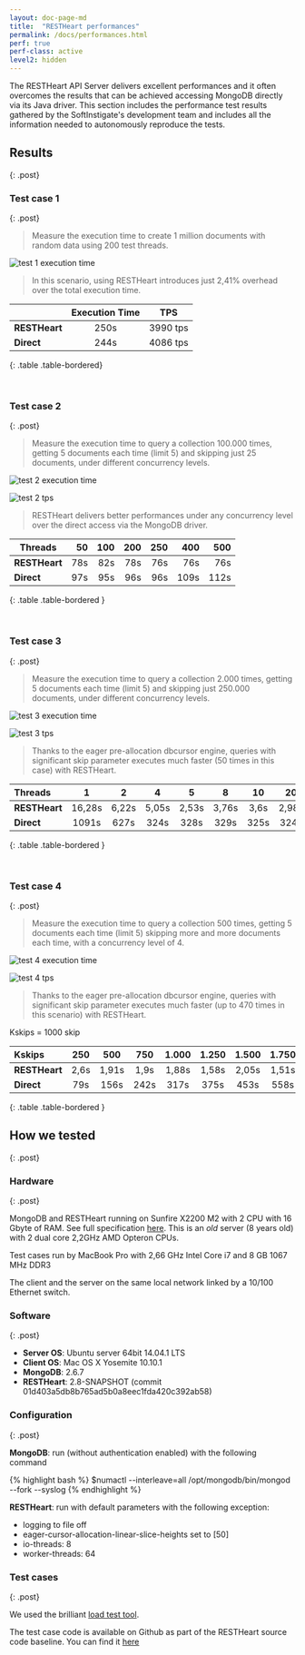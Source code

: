 ```yaml
---
layout: doc-page-md
title:  "RESTHeart performances"
permalink: /docs/performances.html
perf: true
perf-class: active
level2: hidden
---
```


The RESTHeart API Server delivers excellent performances and it often overcomes the results that can be achieved accessing MongoDB directly via its Java driver. This section includes the performance test results gathered by the SoftInstigate's development team and includes all the information needed to autonomously reproduce the tests.<!-- more -->

## Results
{: .post}

### Test case 1
{: .post}

> Measure the execution time to create 1 million documents with random data using 200 test threads.

![test 1 execution time](/images/perftest/test-1-et.png)

> In this scenario, using RESTHeart introduces just 2,41% overhead over the total execution time.

|             |Execution Time|TPS     |
|-------------|:------------:|:------:|
|__RESTHeart__|250s          |3990 tps|
|__Direct__   |244s          |4086 tps|
{: .table .table-bordered}

<br/>

### Test case 2
{: .post}

> Measure the execution time to query a collection 100.000 times, getting 5 documents each time (limit 5) and skipping just 25 documents, under different concurrency levels. 

![test 2 execution time](/images/perftest/test-2-et.png)

![test 2 tps](/images/perftest/test-2-tps.png)

> RESTHeart delivers better performances under any concurrency level over the direct access via the MongoDB driver.

| Threads       | 50  | 100 | 200 | 250 | 400  | 500  |
| ------------- | ---:| ---:| ---:| ---:| ----:| ----:|
| __RESTHeart__ | 78s | 82s | 78s | 76s | 76s  | 76s  |
| __Direct__    | 97s | 95s | 96s | 96s | 109s | 112s |
{: .table .table-bordered }

<br/>

### Test case 3
{: .post}

> Measure the execution time to query a collection 2.000 times, getting 5 documents each time (limit 5) and skipping just 250.000 documents, under different concurrency levels.

![test 3 execution time](/images/perftest/test-3-et.png)

![test 3 tps](/images/perftest/test-3-tps.png)

> Thanks to the eager pre-allocation dbcursor engine, queries with significant skip parameter executes much faster (50 times in this case) with RESTHeart.

| Threads       | 1 | 2 | 4 | 5 | 8 | 10 | 20 | 40 | 50 | 80 | 100 | 200 | 400 | 500 |
|:--------------|:-:|:-:|:-:|:-:|:-:|:--:|:--:|:--:|:--:|:--:|:---:|:---:|:---:|:---:|
| __RESTHeart__ | 16,28s | 6,22s | 5,05s | 2,53s | 3,76s | 3,6s | 2,98s | 5,65s | 9,04s | 10,74s | 6,76s | 9,24s | 6,76s | 12,71s |
| __Direct__   | 1091s | 627s | 324s |328s |329s | 325s | 324s | 321s | 321s | 304s | 302s | 305s | 327s | 327s |
{: .table .table-bordered }

<br/>

### Test case 4
{: .post}

> Measure the execution time to query a collection 500 times, getting 5 documents each time (limit 5) skipping more and more documents each time, with a concurrency level of 4.

![test 4 execution time](/images/perftest/test-3-et.png)

![test 4 tps](/images/perftest/test-3-tps.png)

> Thanks to the eager pre-allocation dbcursor engine, queries with significant skip parameter executes much faster (up to 470 times in this scenario) with RESTHeart.

Kskips = 1000 skip

| Kskips        | 250 | 500 | 750 | 1.000 | 1.250 | 1.500 | 1.750 | 2.000 | 2.250 |
|:--------------|:---:|:---:|:---:|:-----:|:-----:|:-----:|:-----:|:-----:|:-----:|
| __RESTHeart__ | 2,6s | 1,91s | 1,9s | 1,88s | 1,58s | 2,05s | 1,51s | 1,52s | 1,51s |
| __Direct__    | 79s | 156s | 242s | 317s | 375s | 453s | 558s | 601s | 713s |
{: .table .table-bordered }


## How we tested
{: .post}

### Hardware
{: .post}

MongoDB and RESTHeart running on Sunfire X2200 M2 with 2 CPU with 16 Gbyte of RAM. See full specification [here](http://docs.oracle.com/cd/E19121-01/sf.x2200m2/819-6597-12/Chap1.html). This is an _old_ server (8 years old) with 2 dual core 2,2GHz AMD Opteron CPUs.

Test cases run by MacBook Pro with 2,66 GHz Intel Core i7 and 8 GB 1067 MHz DDR3

The client and the server on the same local network linked by a 10/100 Ethernet switch.

### Software
{: .post}

* __Server OS__: Ubuntu server 64bit 14.04.1 LTS
* __Client OS__: Mac OS X Yosemite 10.10.1
* __MongoDB__: 2.6.7
* __RESTHeart__: 2.8-SNAPSHOT (commit 01d403a5db8b765ad5b0a8eec1fda420c392ab58)

### Configuration
{: .post}

__MongoDB__: run (without authentication enabled) with the following command

{% highlight bash %}
$numactl --interleave=all /opt/mongodb/bin/mongod --fork --syslog
{% endhighlight %}

__RESTHeart__: run with default parameters with the following exception:

* logging to file off
* eager-cursor-allocation-linear-slice-heights set to [50]
* io-threads: 8 
* worker-threads: 64 

### Test cases
{: .post}

We used the brilliant [load test tool](https://github.com/bazhenov/load-test-tool).

The test case code is available on Github as part of the RESTHeart source code baseline. You can find it [here](https://github.com/SoftInstigate/restheart/tree/develop/src/test/java/org/restheart/test/performance)

